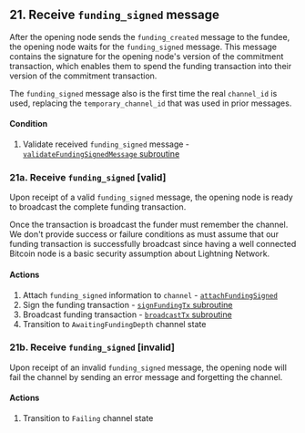 ## 21. Receive `funding_signed` message

After the opening node sends the `funding_created` message to the fundee, the opening node waits for the `funding_signed` message. This message contains the signature for the opening node's version of the commitment transaction, which enables them to spend the funding transaction into their version of the commitment transaction.

The `funding_signed` message also is the first time the real `channel_id` is used, replacing the `temporary_channel_id` that was used in prior messages.

#### Condition

1. Validate received `funding_signed` message - [`validateFundingSignedMessage` subroutine](../routines/validateFundingSignedMessage.md)

### 21a. Receive `funding_signed` [valid]

Upon receipt of a valid `funding_signed` message, the opening node is ready to broadcast the complete funding transaction.

Once the transaction is broadcast the funder must remember the channel. We don't provide success or failure conditions as must assume that our funding transaction is successfully broadcast since having a well connected Bitcoin node is a basic security assumption about Lightning Network.

#### Actions

1. Attach `funding_signed` information to `channel` - [`attachFundingSigned`](../routines/attachFundingSigned.md)
1. Sign the funding transaction - [`signFundingTx` subroutine](../routines/signTx.md)
1. Broadcast funding transaction - [`broadcastTx` subroutine](../routines/broadcastTx.md)
1. Transition to `AwaitingFundingDepth` channel state

### 21b. Receive `funding_signed` [invalid]

Upon receipt of an invalid `funding_signed` message, the opening node will fail the channel by sending an error message and forgetting the channel.

#### Actions

1. Transition to `Failing` channel state
